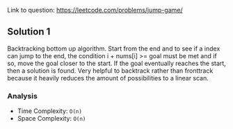 Link to question: https://leetcode.com/problems/jump-game/

## Solution 1

Backtracking bottom up algorithm. Start from the end and to see if a index can jump to the end, the condition i + nums[i] >= goal must be met and if so, move the goal closer to the start. If the goal eventually reaches the start, then a solution is found. Very helpful to backtrack rather than fronttrack because it heavily reduces the amount of possibilities to a linear scan.

### Analysis

- Time Complexity: `O(n)`
- Space Complexity: `O(n)`
